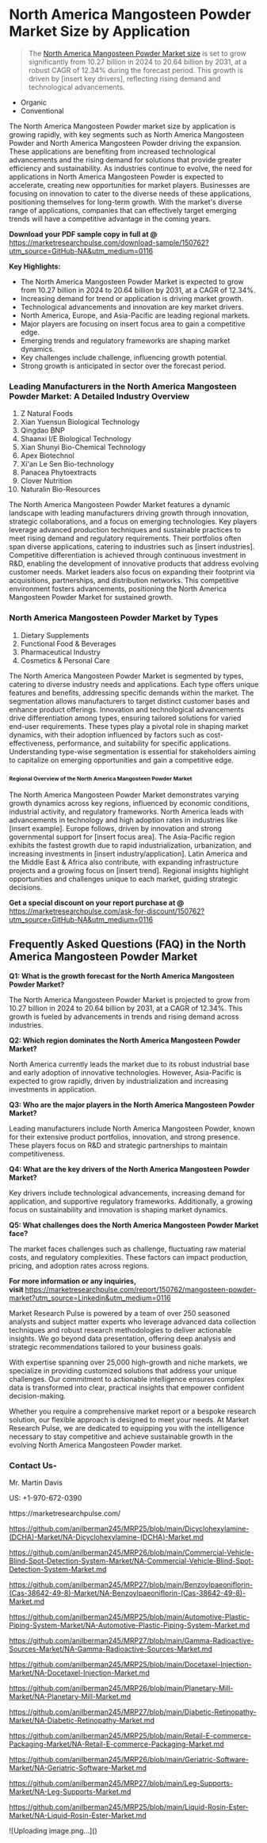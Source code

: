 <h1>North America Mangosteen Powder Market&nbsp;Size by Application</h1><blockquote><p>The <a href="https://marketresearchpulse.com/download-sample/150762?utm_source=GitHub-NA&amp;utm_medium=0116">North America Mangosteen Powder Market size</a> is set to grow significantly from 10.27 billion in 2024 to 20.64 billion by 2031, at a robust CAGR of 12.34% during the forecast period. This growth is driven by [insert key drivers], reflecting rising demand and technological advancements.</p></blockquote><ul><li>Organic<li> Conventional</li></ul><p>The North America Mangosteen Powder market size by application is growing rapidly, with key segments such as North America Mangosteen Powder and North America Mangosteen Powder driving the expansion. These applications are benefiting from increased technological advancements and the rising demand for solutions that provide greater efficiency and sustainability. As industries continue to evolve, the need for applications in North America Mangosteen Powder is expected to accelerate, creating new opportunities for market players. Businesses are focusing on innovation to cater to the diverse needs of these applications, positioning themselves for long-term growth. With the market's diverse range of applications, companies that can effectively target emerging trends will have a competitive advantage in the coming years.</p><p><strong>Download your PDF sample copy in full at @ </strong><a href="https://marketresearchpulse.com/download-sample/150762?utm_source=GitHub-NA&amp;utm_medium=0116">https://marketresearchpulse.com/download-sample/150762?utm_source=GitHub-NA&amp;utm_medium=0116</a></p><p><strong>Key Highlights: </strong></p><ul><li>The North America Mangosteen Powder Market is expected to grow from 10.27 billion in 2024 to 20.64 billion by 2031, at a CAGR of 12.34%.</li><li>Increasing demand for trend or application is driving market growth.</li><li>Technological advancements and innovation are key market drivers.</li><li>North America, Europe, and Asia-Pacific are leading regional markets.</li><li>Major players are focusing on insert focus area to gain a competitive edge.</li><li>Emerging trends and regulatory frameworks are shaping market dynamics.</li><li>Key challenges include challenge, influencing growth potential.</li><li>Strong growth is anticipated in sector over the forecast period.</li></ul><h3>Leading Manufacturers in the North America Mangosteen Powder Market: A Detailed Industry Overview</h3><ol><li>Z Natural Foods</li><li>Xian Yuensun Biological Technology</li><li>Qingdao BNP</li><li>Shaanxi I/E Biological Technology</li><li>Xian Shunyi Bio-Chemical Technology</li><li>Apex Biotechnol</li><li>Xi'an Le Sen Bio-technology</li><li>Panacea Phytoextracts</li><li>Clover Nutrition</li><li>Naturalin Bio-Resources</li></ol><div class="flex max-w-full flex-col flex-grow"><div class="min-h-8 text-message flex w-full flex-col items-end gap-2 whitespace-normal break-words [.text-message+&amp;]:mt-5" dir="auto" data-message-author-role="assistant" data-message-id="fd8432e4-4910-450d-b182-61b7bfb0a01f" data-message-model-slug="gpt-4o"><div class="flex w-full flex-col gap-1 empty:hidden first:pt-[3px]"><div class="markdown prose w-full break-words dark:prose-invert light"><p>The North America Mangosteen Powder Market features a dynamic landscape with leading manufacturers driving growth through innovation, strategic collaborations, and a focus on emerging technologies. Key players leverage advanced production techniques and sustainable practices to meet rising demand and regulatory requirements. Their portfolios often span diverse applications, catering to industries such as [insert industries]. Competitive differentiation is achieved through continuous investment in R&amp;D, enabling the development of innovative products that address evolving customer needs. Market leaders also focus on expanding their footprint via acquisitions, partnerships, and distribution networks. This competitive environment fosters advancements, positioning the North America Mangosteen Powder Market for sustained growth.</p></div></div></div></div><h3>North America Mangosteen Powder Market by Types</h3><ol><li>Dietary Supplements<li> Functional Food & Beverages<li> Pharmaceutical Industry<li> Cosmetics & Personal Care</li></ol><div class="flex max-w-full flex-col flex-grow"><div class="min-h-8 text-message flex w-full flex-col items-end gap-2 whitespace-normal break-words [.text-message+&amp;]:mt-5" dir="auto" data-message-author-role="assistant" data-message-id="084470be-0bb7-4664-bddf-5156b4f41249" data-message-model-slug="gpt-4o-mini"><div class="flex w-full flex-col gap-1 empty:hidden first:pt-[3px]"><div class="markdown prose w-full break-words dark:prose-invert light"><p>The North America Mangosteen Powder Market is segmented by types, catering to diverse industry needs and applications. Each type offers unique features and benefits, addressing specific demands within the market. The segmentation allows manufacturers to target distinct customer bases and enhance product offerings. Innovation and technological advancements drive differentiation among types, ensuring tailored solutions for varied end-user requirements. These types play a pivotal role in shaping market dynamics, with their adoption influenced by factors such as cost-effectiveness, performance, and suitability for specific applications. Understanding type-wise segmentation is essential for stakeholders aiming to capitalize on emerging opportunities and gain a competitive edge.</p></div></div></div></div><h3><span style="font-size: 11px;">Regional Overview of the North America Mangosteen Powder Market</span></h3><div class="flex max-w-full flex-col flex-grow"><div class="min-h-8 text-message flex w-full flex-col items-end gap-2 whitespace-normal break-words [.text-message+&amp;]:mt-5" dir="auto" data-message-author-role="assistant" data-message-id="e9038762-ce64-4e30-91c9-9bd413514231" data-message-model-slug="gpt-4o-mini"><div class="flex w-full flex-col gap-1 empty:hidden first:pt-[3px]"><div class="markdown prose w-full break-words dark:prose-invert light"><p>The North America Mangosteen Powder Market demonstrates varying growth dynamics across key regions, influenced by economic conditions, industrial activity, and regulatory frameworks. North America leads with advancements in technology and high adoption rates in industries like [insert example]. Europe follows, driven by innovation and strong governmental support for [insert focus area]. The Asia-Pacific region exhibits the fastest growth due to rapid industrialization, urbanization, and increasing investments in [insert industry/application]. Latin America and the Middle East &amp; Africa also contribute, with expanding infrastructure projects and a growing focus on [insert trend]. Regional insights highlight opportunities and challenges unique to each market, guiding strategic decisions.</p></div></div></div></div><p><strong>Get a special discount on your report purchase at @ </strong><a href="https://marketresearchpulse.com/ask-for-discount/150762?utm_source=GitHub-NA&amp;utm_medium=0116">https://marketresearchpulse.com/ask-for-discount/150762?utm_source=GitHub-NA&amp;utm_medium=0116</a></p><h2>Frequently Asked Questions (FAQ) in the North America Mangosteen Powder Market</h2><p><strong>Q1: What is the growth forecast for the North America Mangosteen Powder Market?</strong></p><p>The North America Mangosteen Powder Market is projected to grow from 10.27 billion in 2024 to 20.64 billion by 2031, at a CAGR of 12.34%. This growth is fueled by advancements in trends and rising demand across industries.</p><p><strong>Q2: Which region dominates the North America Mangosteen Powder Market?</strong></p><p>North America currently leads the market due to its robust industrial base and early adoption of innovative technologies. However, Asia-Pacific is expected to grow rapidly, driven by industrialization and increasing investments in application.</p><p><strong>Q3: Who are the major players in the North America Mangosteen Powder Market?</strong></p><p>Leading manufacturers include North America Mangosteen Powder, known for their extensive product portfolios, innovation, and strong presence. These players focus on R&amp;D and strategic partnerships to maintain competitiveness.</p><p><strong>Q4: What are the key drivers of the North America Mangosteen Powder Market?</strong></p><p>Key drivers include technological advancements, increasing demand for application, and supportive regulatory frameworks. Additionally, a growing focus on sustainability and innovation is shaping market dynamics.</p><p><strong>Q5: What challenges does the North America Mangosteen Powder Market face?</strong></p><p>The market faces challenges such as challenge, fluctuating raw material costs, and regulatory complexities. These factors can impact production, pricing, and adoption rates across regions.</p><p><strong>For more information or any inquiries, visit&nbsp;</strong><a href="https://marketresearchpulse.com/report/150762/mangosteen-powder-market?utm_source=Linkedin&utm_medium=0116">https://marketresearchpulse.com/report/150762/mangosteen-powder-market?utm_source=Linkedin&utm_medium=0116</a></p><p>Market Research Pulse is powered by a team of over 250 seasoned analysts and subject matter experts who leverage advanced data collection techniques and robust research methodologies to deliver actionable insights. We go beyond data presentation, offering deep analysis and strategic recommendations tailored to your business goals.</p><p>With expertise spanning over 25,000 high-growth and niche markets, we specialize in providing customized solutions that address your unique challenges. Our commitment to actionable intelligence ensures complex data is transformed into clear, practical insights that empower confident decision-making.</p><p>Whether you require a comprehensive market report or a bespoke research solution, our flexible approach is designed to meet your needs. At Market Research Pulse, we are dedicated to equipping you with the intelligence necessary to stay competitive and achieve sustainable growth in the evolving North America Mangosteen Powder market.</p><h3><strong>Contact Us-</strong></h3><p>Mr. Martin Davis</p><p>US: +1-970-672-0390</p><p>https://marketresearchpulse.com/</p><p><a href="https://github.com/anilberman245/MRP25/blob/main/Dicyclohexylamine-(DCHA)-Market/NA-Dicyclohexylamine-(DCHA)-Market.md">https://github.com/anilberman245/MRP25/blob/main/Dicyclohexylamine-(DCHA)-Market/NA-Dicyclohexylamine-(DCHA)-Market.md</a></p><p><a href="https://github.com/anilberman245/MRP26/blob/main/Commercial-Vehicle-Blind-Spot-Detection-System-Market/NA-Commercial-Vehicle-Blind-Spot-Detection-System-Market.md">https://github.com/anilberman245/MRP26/blob/main/Commercial-Vehicle-Blind-Spot-Detection-System-Market/NA-Commercial-Vehicle-Blind-Spot-Detection-System-Market.md</a></p><p><a href="https://github.com/anilberman245/MRP27/blob/main/Benzoylpaeoniflorin-(Cas-38642-49-8)-Market/NA-Benzoylpaeoniflorin-(Cas-38642-49-8)-Market.md">https://github.com/anilberman245/MRP27/blob/main/Benzoylpaeoniflorin-(Cas-38642-49-8)-Market/NA-Benzoylpaeoniflorin-(Cas-38642-49-8)-Market.md</a></p><p><a href="https://github.com/anilberman245/MRP25/blob/main/Automotive-Plastic-Piping-System-Market/NA-Automotive-Plastic-Piping-System-Market.md">https://github.com/anilberman245/MRP25/blob/main/Automotive-Plastic-Piping-System-Market/NA-Automotive-Plastic-Piping-System-Market.md</a></p><p><a href="https://github.com/anilberman245/MRP27/blob/main/Gamma-Radioactive-Sources-Market/NA-Gamma-Radioactive-Sources-Market.md">https://github.com/anilberman245/MRP27/blob/main/Gamma-Radioactive-Sources-Market/NA-Gamma-Radioactive-Sources-Market.md</a></p><p><a href="https://github.com/anilberman245/MRP25/blob/main/Docetaxel-Injection-Market/NA-Docetaxel-Injection-Market.md">https://github.com/anilberman245/MRP25/blob/main/Docetaxel-Injection-Market/NA-Docetaxel-Injection-Market.md</a></p><p><a href="https://github.com/anilberman245/MRP26/blob/main/Planetary-Mill-Market/NA-Planetary-Mill-Market.md">https://github.com/anilberman245/MRP26/blob/main/Planetary-Mill-Market/NA-Planetary-Mill-Market.md</a></p><p><a href="https://github.com/anilberman245/MRP27/blob/main/Diabetic-Retinopathy-Market/NA-Diabetic-Retinopathy-Market.md">https://github.com/anilberman245/MRP27/blob/main/Diabetic-Retinopathy-Market/NA-Diabetic-Retinopathy-Market.md</a></p><p><a href="https://github.com/anilberman245/MRP25/blob/main/Retail-E-commerce-Packaging-Market/NA-Retail-E-commerce-Packaging-Market.md">https://github.com/anilberman245/MRP25/blob/main/Retail-E-commerce-Packaging-Market/NA-Retail-E-commerce-Packaging-Market.md</a></p><p><a href="https://github.com/anilberman245/MRP26/blob/main/Geriatric-Software-Market/NA-Geriatric-Software-Market.md">https://github.com/anilberman245/MRP26/blob/main/Geriatric-Software-Market/NA-Geriatric-Software-Market.md</a></p><p><a href="https://github.com/anilberman245/MRP27/blob/main/Leg-Supports-Market/NA-Leg-Supports-Market.md">https://github.com/anilberman245/MRP27/blob/main/Leg-Supports-Market/NA-Leg-Supports-Market.md</a></p><p><a href="https://github.com/anilberman245/MRP25/blob/main/Liquid-Rosin-Ester-Market/NA-Liquid-Rosin-Ester-Market.md">https://github.com/anilberman245/MRP25/blob/main/Liquid-Rosin-Ester-Market/NA-Liquid-Rosin-Ester-Market.md</a></p>
![Uploading image.png…]()
